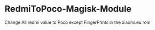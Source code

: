 # RedmiToPoco-Magisk-Module
Change All redmi value to Poco except FingerPrints in the xiaomi.eu rom
